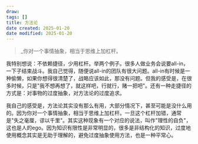 ```yaml
---
draw:
tags: []
title: 方法论
date created: 2025-01-20
date modified: 2025-01-20
---
```


> _你对一个事情抽象，相当于思维上加杠杆。

我特别想说：不依赖捷径，少用杠杆。举两个例子。很多人做业务会说要all-in，一下子结束战斗。我自己觉得，随便说all-in的团队有很大问题。all-in有时候是一种偷懒，如果你想得很清楚了，战略应该如此，那没有问题。但我的感受是，在很多时候，只是"我不想再想了，就这样吧，行就行，赌一把吧"。还有一种走捷径的方式是：对事物的过度抽象，对方法论的过度追求。

我自己的感受是，方法论其实没有那么有用，大部分情况下，甚至可能是没什么用的。因为你对一个事情抽象，相当于思维上加杠杆。一旦这个杠杆加错，通常是"失之毫厘，谬以千里"。其实这种现象有一个对应的说法，叫作"理性的自负"，这也是人的ego。因为知识有限性是非常明显的，很多是非结构化的知识，过度地使用概念其实是无助于理解的，避免过度抽象使用方法，也是一种平常心。
